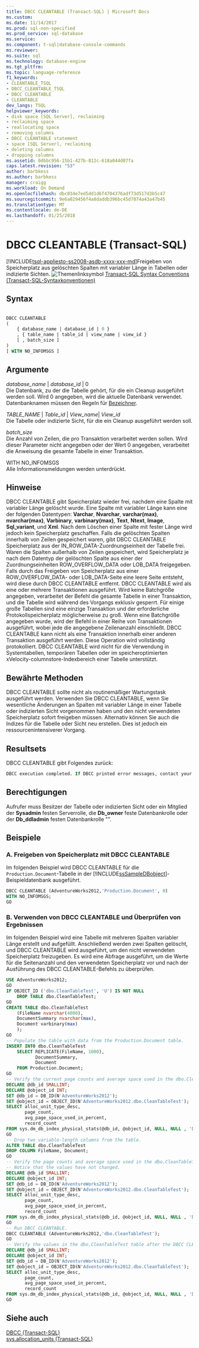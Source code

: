 ```yaml
---
title: DBCC CLEANTABLE (Transact-SQL) | Microsoft Docs
ms.custom: 
ms.date: 11/14/2017
ms.prod: sql-non-specified
ms.prod_service: sql-database
ms.service: 
ms.component: t-sql|database-console-commands
ms.reviewer: 
ms.suite: sql
ms.technology: database-engine
ms.tgt_pltfrm: 
ms.topic: language-reference
f1_keywords:
- CLEANTABLE_TSQL
- DBCC_CLEANTABLE_TSQL
- DBCC CLEANTABLE
- CLEANTABLE
dev_langs: TSQL
helpviewer_keywords:
- disk space [SQL Server], reclaiming
- reclaiming space
- reallocating space
- removing columns
- DBCC CLEANTABLE statement
- space [SQL Server], reclaiming
- deleting columns
- dropping columns
ms.assetid: 0dbbc956-15b1-427b-812c-618a044d07fa
caps.latest.revision: "53"
author: barbkess
ms.author: barbkess
manager: craigg
ms.workload: On Demand
ms.openlocfilehash: dbc034e7ed5dd1d6f4704376adf73d517d3b5c47
ms.sourcegitcommit: 9e6a029456f4a8daddb396bc45d7874a43a47b45
ms.translationtype: MT
ms.contentlocale: de-DE
ms.lasthandoff: 01/25/2018
---
```

# <a name="dbcc-cleantable-transact-sql"></a>DBCC CLEANTABLE (Transact-SQL)
[!INCLUDE[tsql-appliesto-ss2008-asdb-xxxx-xxx-md](../../includes/tsql-appliesto-ss2008-asdb-xxxx-xxx-md.md)]Freigeben von Speicherplatz aus gelöschten Spalten mit variabler Länge in Tabellen oder indizierte Sichten.
![Themenlinksymbol](../../database-engine/configure-windows/media/topic-link.gif "Topic link icon") [Transact-SQL Syntax Conventions (Transact-SQL-Syntaxkonventionen)](../../t-sql/language-elements/transact-sql-syntax-conventions-transact-sql.md)
  
## <a name="syntax"></a>Syntax  
  
```sql
  
DBCC CLEANTABLE  
(  
    { database_name | database_id | 0 }  
    , { table_name | table_id | view_name | view_id }  
    [ , batch_size ]  
)  
[ WITH NO_INFOMSGS ]  
```  
  
## <a name="arguments"></a>Argumente  
 *database_name* | *database_id* | 0  
 Die Datenbank, zu der die Tabelle gehört, für die ein Cleanup ausgeführt werden soll. Wird 0 angegeben, wird die aktuelle Datenbank verwendet. Datenbanknamen müssen den Regeln für [Bezeichner](../../relational-databases/databases/database-identifiers.md).  
  
 *TABLE_NAME* | *Table_id* | *View_name*| *View_id*  
 Die Tabelle oder indizierte Sicht, für die ein Cleanup ausgeführt werden soll.  
  
 *batch_size*  
 Die Anzahl von Zeilen, die pro Transaktion verarbeitet werden sollen. Wird dieser Parameter nicht angegeben oder der Wert 0 angegeben, verarbeitet die Anweisung die gesamte Tabelle in einer Transaktion.  
  
 WITH NO_INFOMSGS  
 Alle Informationsmeldungen werden unterdrückt.  
  
## <a name="remarks"></a>Hinweise  
DBCC CLEANTABLE gibt Speicherplatz wieder frei, nachdem eine Spalte mit variabler Länge gelöscht wurde. Eine Spalte mit variabler Länge kann eine der folgenden Datentypen: **Varchar**, **Nvarchar**, **varchar(max)**, **nvarchar(max)**, **Varbinary**, **varbinary(max)**, **Text**, **Ntext**, **Image**,  **Sql_variant**, und **Xml**. Nach dem Löschen einer Spalte mit fester Länge wird jedoch kein Speicherplatz geschaffen.
Falls die gelöschten Spalten innerhalb von Zeilen gespeichert waren, gibt DBCC CLEANTABLE Speicherplatz aus der IN_ROW_DATA-Zuordnungseinheit der Tabelle frei. Waren die Spalten außerhalb von Zeilen gespeichert, wird Speicherplatz je nach dem Datentyp der gelöschten Spalte aus einer der Zuordnungseinheiten ROW_OVERFLOW_DATA oder LOB_DATA freigegeben. Falls durch das Freigeben von Speicherplatz aus einer ROW_OVERFLOW_DATA- oder LOB_DATA-Seite eine leere Seite entsteht, wird diese durch DBCC CLEANTABLE entfernt.
DBCC CLEANTABLE wird als eine oder mehrere Transaktionen ausgeführt. Wird keine Batchgröße angegeben, verarbeitet der Befehl die gesamte Tabelle in einer Transaktion, und die Tabelle wird während des Vorgangs exklusiv gesperrt. Für einige große Tabellen sind eine einzige Transaktion und der erforderliche Protokollspeicherplatz möglicherweise zu groß. Wenn eine Batchgröße angegeben wurde, wird der Befehl in einer Reihe von Transaktionen ausgeführt, wobei jede die angegebene Zeilenanzahl einschließt. DBCC CLEANTABLE kann nicht als eine Transaktion innerhalb einer anderen Transaktion ausgeführt werden.
Diese Operation wird vollständig protokolliert.
DBCC CLEANTABLE wird nicht für die Verwendung in Systemtabellen, temporären Tabellen oder im speicheroptimierten xVelocity-columnstore-Indexbereich einer Tabelle unterstützt.
  
## <a name="best-practices"></a>Bewährte Methoden  
DBCC CLEANTABLE sollte nicht als routinemäßiger Wartungstask ausgeführt werden. Verwenden Sie DBCC CLEANTABLE, wenn Sie wesentliche Änderungen an Spalten mit variabler Länge in einer Tabelle oder indizierten Sicht vorgenommen haben und den nicht verwendeten Speicherplatz sofort freigeben müssen. Alternativ können Sie auch die Indizes für die Tabelle oder Sicht neu erstellen. Dies ist jedoch ein ressourcenintensiverer Vorgang.
  
## <a name="result-sets"></a>Resultsets  
DBCC CLEANTABLE gibt Folgendes zurück:
  
```sql
DBCC execution completed. If DBCC printed error messages, contact your system administrator.  
```  
  
## <a name="permissions"></a>Berechtigungen  
 Aufrufer muss Besitzer der Tabelle oder indizierten Sicht oder ein Mitglied der **Sysadmin** festen Serverrolle, die **Db_owner** feste Datenbankrolle oder der **Db_ddladmin** festen Datenbankrolle "".  
  
## <a name="examples"></a>Beispiele  
### <a name="a-using-dbcc-cleantable-to-reclaim-space"></a>A. Freigeben von Speicherplatz mit DBCC CLEANTABLE  
Im folgenden Beispiel wird DBCC CLEANTABLE für die `Production.Document`-Tabelle in der [!INCLUDE[ssSampleDBobject](../../includes/sssampledbobject-md.md)]-Beispieldatenbank ausgeführt.
  
```sql  
DBCC CLEANTABLE (AdventureWorks2012,'Production.Document', 0)  
WITH NO_INFOMSGS;  
GO  
```  
  
### <a name="b-using-dbcc-cleantable-and-verifying-results"></a>B. Verwenden von DBCC CLEANTABLE und Überprüfen von Ergebnissen  
Im folgenden Beispiel wird eine Tabelle mit mehreren Spalten variabler Länge erstellt und aufgefüllt. Anschließend werden zwei Spalten gelöscht, und DBCC CLEANTABLE wird ausgeführt, um den nicht verwendeten Speicherplatz freizugeben. Es wird eine Abfrage ausgeführt, um die Werte für die Seitenanzahl und den verwendeten Speicherplatz vor und nach der Ausführung des DBCC CLEANTABLE-Befehls zu überprüfen.
  
```sql  
USE AdventureWorks2012;  
GO  
IF OBJECT_ID ('dbo.CleanTableTest', 'U') IS NOT NULL  
    DROP TABLE dbo.CleanTableTest;  
GO  
CREATE TABLE dbo.CleanTableTest  
    (FileName nvarchar(4000),   
    DocumentSummary nvarchar(max),  
    Document varbinary(max)  
    );  
GO  
-- Populate the table with data from the Production.Document table.  
INSERT INTO dbo.CleanTableTest  
    SELECT REPLICATE(FileName, 1000),   
           DocumentSummary,   
           Document  
    FROM Production.Document;  
GO  
-- Verify the current page counts and average space used in the dbo.CleanTableTest table.  
DECLARE @db_id SMALLINT;  
DECLARE @object_id INT;  
SET @db_id = DB_ID(N'AdventureWorks2012');  
SET @object_id = OBJECT_ID(N'AdventureWorks2012.dbo.CleanTableTest');  
SELECT alloc_unit_type_desc,   
       page_count,   
       avg_page_space_used_in_percent,   
       record_count  
FROM sys.dm_db_index_physical_stats(@db_id, @object_id, NULL, NULL , 'Detailed');  
GO  
-- Drop two variable-length columns from the table.  
ALTER TABLE dbo.CleanTableTest  
DROP COLUMN FileName, Document;  
GO  
-- Verify the page counts and average space used in the dbo.CleanTableTest table  
-- Notice that the values have not changed.  
DECLARE @db_id SMALLINT;  
DECLARE @object_id INT;  
SET @db_id = DB_ID(N'AdventureWorks2012');  
SET @object_id = OBJECT_ID(N'AdventureWorks2012.dbo.CleanTableTest');  
SELECT alloc_unit_type_desc,   
       page_count,   
       avg_page_space_used_in_percent,   
       record_count  
FROM sys.dm_db_index_physical_stats(@db_id, @object_id, NULL, NULL , 'Detailed');  
GO  
-- Run DBCC CLEANTABLE.  
DBCC CLEANTABLE (AdventureWorks2012,'dbo.CleanTableTest');  
GO  
-- Verify the values in the dbo.CleanTableTest table after the DBCC CLEANTABLE command.  
DECLARE @db_id SMALLINT;  
DECLARE @object_id INT;  
SET @db_id = DB_ID(N'AdventureWorks2012');  
SET @object_id = OBJECT_ID(N'AdventureWorks2012.dbo.CleanTableTest');  
SELECT alloc_unit_type_desc,   
       page_count,   
       avg_page_space_used_in_percent,   
       record_count  
FROM sys.dm_db_index_physical_stats(@db_id, @object_id, NULL, NULL , 'Detailed');  
GO  
```  
  
## <a name="see-also"></a>Siehe auch  
[DBCC &#40;Transact-SQL&#41;](../../t-sql/database-console-commands/dbcc-transact-sql.md)  
 [sys.allocation_units &#40;Transact-SQL&#41;](../../relational-databases/system-catalog-views/sys-allocation-units-transact-sql.md)  
  
  
